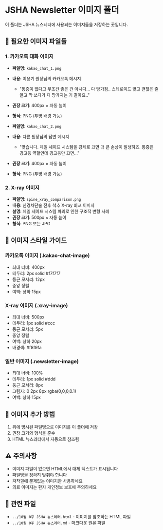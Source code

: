 # JSHA Newsletter 이미지 폴더

이 폴더는 JSHA 뉴스레터에 사용되는 이미지들을 저장하는 곳입니다.

## 📁 필요한 이미지 파일들

### 1. 카카오톡 대화 이미지
- **파일명**: `kakao_chat_1.png`
- **내용**: 이용기 원장님의 카카오톡 메시지
  - "통증이 없다고 무조건 좋은 건 아니다... 다 망가짐.. 스테로이드 맞고 괜찮은 줄 알고 막 쓰다가 다 망가지는 거 같아요.."
- **권장 크기**: 400px × 자동 높이
- **형식**: PNG (투명 배경 가능)

- **파일명**: `kakao_chat_2.png`
- **내용**: 다른 원장님의 답변 메시지
  - "맞습니다. 페일 세이프 시스템을 강제로 끄면 더 큰 손상이 발생하죠. 통증은 경고등 역할인데 경고등만 끄면..."
- **권장 크기**: 400px × 자동 높이
- **형식**: PNG (투명 배경 가능)

### 2. X-ray 이미지
- **파일명**: `spine_xray_comparison.png`
- **내용**: 신경차단술 전후 척추 X-ray 비교 이미지
- **설명**: 페일 세이프 시스템 파괴로 인한 구조적 변형 사례
- **권장 크기**: 500px × 자동 높이
- **형식**: PNG 또는 JPG

## 🎨 이미지 스타일 가이드

### 카카오톡 이미지 (.kakao-chat-image)
- 최대 너비: 400px
- 테두리: 2px solid #f7f7f7
- 둥근 모서리: 12px
- 중앙 정렬
- 여백: 상하 15px

### X-ray 이미지 (.xray-image)
- 최대 너비: 500px
- 테두리: 1px solid #ccc
- 둥근 모서리: 5px
- 중앙 정렬
- 여백: 상하 20px
- 배경색: #f8f9fa

### 일반 이미지 (.newsletter-image)
- 최대 너비: 100%
- 테두리: 1px solid #ddd
- 둥근 모서리: 8px
- 그림자: 0 2px 8px rgba(0,0,0,0.1)
- 여백: 상하 15px

## 📝 이미지 추가 방법

1. 위에 명시된 파일명으로 이미지를 이 폴더에 저장
2. 권장 크기와 형식을 준수
3. HTML 뉴스레터에서 자동으로 참조됨

## ⚠️ 주의사항

- 이미지 파일이 없으면 HTML에서 대체 텍스트가 표시됩니다
- 파일명을 정확히 맞춰야 합니다
- 저작권에 문제없는 이미지만 사용하세요
- 의료 이미지는 환자 개인정보 보호에 주의하세요

## 🔗 관련 파일
- `../10월 0주 JSHA 뉴스레터.html` - 이미지를 참조하는 HTML 파일
- `../10월 0주 JSHA 뉴스레터.md` - 마크다운 원본 파일